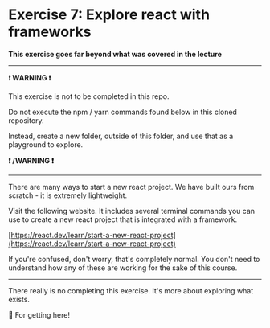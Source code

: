 # Exercise 7: Explore react with frameworks 

**This exercise goes far beyond what was covered in the lecture**

---

**❗ WARNING ❗**

This exercise is not to be completed in this repo.

Do not execute the npm / yarn commands found below in this cloned repository.

Instead, create a new folder, outside of this folder, and use that as a playground to explore.

**❗ /WARNING ❗**

---

There are many ways to start a new react project.  We have built ours from scratch - it is extremely lightweight.

Visit the following website.  It includes several terminal commands you can use to create a new react project that is integrated with a framework.

[https://react.dev/learn/start-a-new-react-project](https://react.dev/learn/start-a-new-react-project)

If you're confused, don't worry, that's completely normal.  You don't need to understand how any of these are working for the sake of this course.

---

There really is no completing this exercise.  It's more about exploring what exists.

🎉 For getting here!